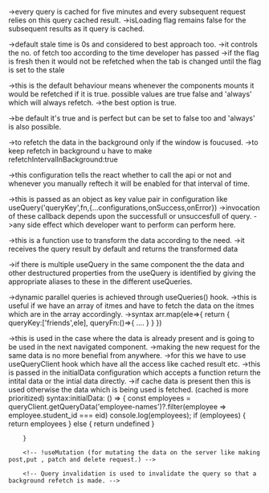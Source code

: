 <!--! Query cache -->
->every query is cached for five minutes and every subsequent request relies on this query cached result.
->isLoading flag remains false for the subsequent results as it query is cached.
<!--! stale -->
->default stale time is 0s and considered to best approach too.
->it controls the no. of fetch too according to the time developer has passed
->if the flag is fresh then it would not be refetched when the tab is changed until the flag is set to the stale
<!--! refetchOnMount -->
->this is the default behaviour means whenever the components mounts it would be refetched if it is true. possible values are true false and 'always' which will always refetch. 
->the best option is true.
<!-- ! refetchOnWindowFocus -->
->be default it's true and is perfect but can be set to false too and 'always' is also possible.
<!--! refetchInerval (polling) -->
->to refetch the data in the background only if the window is foucused.
->to keep refetch in background u have to make refetchIntervalInBackground:true
<!-- !enabled  -->
->this configuration tells the react whether to call the api or not and whenever you manually reftech it will be enabled for that interval of time.
<!-- ! onSuccess(data,variables,context) and onError callback(error,variables,context) -->
->this is passed as an object as key value pair in configuration like useQuery('queryKey',fn,{...configurations,onSuccess,onError})
->invocation of these callback depends upon the successfull or unsuccesfull of query.
->any side effect which developer want to perform can perform here.
<!-- !select (for data transformation) -->
->this is a function use to transform the data according to the need.
->it receives the query result by default and returns the transformed data

<!-- !parallel queries  -->
->if there is multiple useQuery in the same component the the data and other destructured properties from the useQuery is identified by giving the appropriate aliases to these in the different useQueries.
<!-- !dynamic parallel queries -->
->dynamic parallel queries is achieved through useQueries() hook.
->this is useful if we have an array of itmes and have to fetch the data on the itmes which are in the array accordingly.
->syntax arr.map(ele=>{
    return {
        queryKey:['friends',ele],
        queryFn:()=>{
            ....
        }
    }
})

<!-- !dependent queries (one after the other) -->

<!-- !initial query data -->
->this is used in the case where the data is already present and is going to be used in the next navigated component.
->making the new request for the same data is no more benefial from anywhere.
->for this we have to use useQueryClient hook which have all the access like cached result etc.
->this is passed in the initialData configuration which accepts a function return the intital data or the intial data directly.
->if cache data is present then this is used otherwise the data which is being used is fetched. (cached is more prioritized)
 syntax:initialData: () => {
            const employees = queryClient.getQueryData('employee-names')?.filter(employee => employee.student_id === eid)
            console.log(employees);
            if (employees) {
                return employees
            }
            else {
                return undefined
            }

        }

        <!-- !useMutation (for mutating the data on the server like making post,put , patch and delete request.) -->

        <!-- Query invalidation is used to invalidate the query so that a background refetch is made. -->